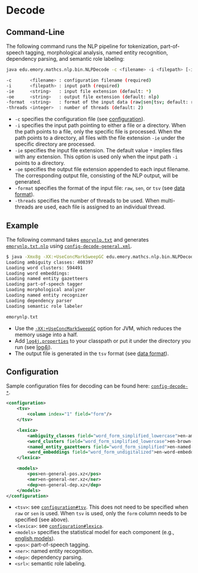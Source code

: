 # Decode

## Command-Line

The following command runs the NLP pipeline for tokenization, part-of-speech tagging, morphological analysis, named entity recognition, dependency parsing, and semantic role labeling:

```bash
java edu.emory.mathcs.nlp.bin.NLPDecode -c <filename> -i <filepath> [-ie <string> -oe <string> -format <string> -threads <integer>]

-c       <filename> : configuration filename (required)
-i       <filepath> : input path (required)
-ie      <string>   : input file extension (default: *)
-oe      <string>   : output file extension (default: nlp)
-format  <string>   : format of the input data (raw|sen|tsv; default: raw)
-threads <integer>  : number of threads (default: 2)
```

* `-c` specifies the configuration file (see [configuration](#configuration)).
* `-i` specifies the input path pointing to either a file or a directory. When the path points to a file, only the specific file is processed. When the path points to a directory, all files with the file extension `-ie` under the specific directory are processed.
* `-ie` specifies the input file extension. The default value `*` implies files with any extension. This option is used only when the input path `-i` points to a directory.
* `-oe` specifies the output file extension appended to each input filename. The corresponding output file, consisting of the NLP output, will be generated.
* `-format` specifies the format of the input file: `raw`, `sen`, or `tsv` (see [data format](../supplements/data-format.md)).
* `-threads` specifies the number of threads to be used. When multi-threads are used, each file is assigned to an individual thread.

## Example

The following command takes [`emorynlp.txt`](../../src/main/resources/dat/emorynlp.txt) and generates [`emorynlp.txt.nlp`](../../src/main/resources/dat/emorynlp.txt.nlp) using [`config-decode-general.xml`](../../src/main/resources/configuration/config-decode-general.xml).

```bash
$ java -Xmx8g -XX:+UseConcMarkSweepGC edu.emory.mathcs.nlp.bin.NLPDecode -c config-decode-general.xml -i emorynlp.txt
Loading ambiguity classes: 408397
Loading word clusters: 594491
Loading word embeddings: 
Loading named entity gazetteers
Loading part-of-speech tagger
Loading morphological analyzer
Loading named entity recognizer
Loading dependency parser
Loading semantic role labeler

emorynlp.txt
```

* Use the [`-XX:+UseConcMarkSweepGC`](http://www.oracle.com/technetwork/java/tuning-139912.html) option for JVM, which reduces the memory usage into a half.
* Add [`log4j.properties`](../../src/main/resources/configuration/log4j.properties) to your classpath or put it under the directory you run (see [log4j](http://logging.apache.org/log4j/)).
* The output file is generated in the `tsv` format (see [data format](../supplements/data-format.md#tab-separated-values-format)).

## Configuration

Sample configuration files for decoding can be found here: [`config-decode-*`](../../src/main/resources/configuration/).

```xml
<configuration>
    <tsv>
        <column index="1" field="form"/>
    </tsv>

    <lexica>
        <ambiguity_classes field="word_form_simplified_lowercase">en-ambiguity-classes-simplified-lowercase.xz</ambiguity_classes>
        <word_clusters field="word_form_simplified_lowercase">en-brown-clusters-simplified-lowercase.xz</word_clusters>
        <named_entity_gazetteers field="word_form_simplified">en-named-entity-gazetteers-simplified.xz</named_entity_gazetteers>
        <word_embeddings field="word_form_undigitalized">en-word-embeddings-undigitalized.xz</word_embeddings>
    </lexica>

    <models>
    	<pos>en-general-pos.xz</pos>
    	<ner>en-general-ner.xz</ner>
    	<dep>en-general-dep.xz</dep>
    </models>
</configuration>
```

* `<tsv>`: see [`configuration#tsv`](train.md#configuration). This does not need to be specified when `raw` or `sen` is used. When `tsv` is used, only the `form` column needs to be specified (see above).
* `<lexica>`: see [`configuration#lexica`](train.md#configuration).
* `<models>` specifies the statistical model for each component (e.g., [english models](../supplements/english-models.md)).
 * `<pos>`: part-of-speech tagging.
 * `<ner>`: named entity recognition.
 * `<dep>`: dependency parsing.
 * `<srl>`: semantic role labeling.
